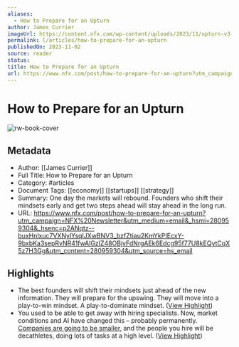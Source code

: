 ```yaml
---
aliases:
  - How to Prepare for an Upturn
author: James Currier
imageUrl: https://content.nfx.com/wp-content/uploads/2023/11/upturn-v3-social.jpg
permalink: l/articles/how-to-prepare-for-an-upturn
publishedOn: 2023-11-02
source: reader
status: 
title: How to Prepare for an Upturn
url: https://www.nfx.com/post/how-to-prepare-for-an-upturn?utm_campaign=NFX%20Newsletter&utm_medium=email&_hsmi=280959304&_hsenc=p2ANqtz--buxHnlxuc7VXNylYsqIJXwBNV3_bzfZtiau2KmYkPIEcxY-9bxbKa3sepRvNR41fwAlGzIZ48OBjvFdNrgAEk6Edcg95f77U8kEQytCqX5z7H3Gg&utm_content=280959304&utm_source=hs_email
---
```

# How to Prepare for an Upturn

![rw-book-cover](https://content.nfx.com/wp-content/uploads/2023/11/upturn-v3-social.jpg)

## Metadata

- Author: [[James Currier]]
- Full Title: How to Prepare for an Upturn
- Category: #articles
- Document Tags: [[economy]] [[startups]] [[strategy]]
- Summary: One day the markets will rebound. Founders who shift their mindsets early and get two steps ahead will stay ahead in the long run.
- URL: https://www.nfx.com/post/how-to-prepare-for-an-upturn?utm_campaign=NFX%20Newsletter&utm_medium=email&_hsmi=280959304&_hsenc=p2ANqtz--buxHnlxuc7VXNylYsqIJXwBNV3_bzfZtiau2KmYkPIEcxY-9bxbKa3sepRvNR41fwAlGzIZ48OBjvFdNrgAEk6Edcg95f77U8kEQytCqX5z7H3Gg&utm_content=280959304&utm_source=hs_email

## Highlights

- The best founders will shift their mindsets just ahead of the new information. They will prepare for the upswing. They will move into a play-to-win mindset. A play-to-dominate mindset. ([View Highlight](https://read.readwise.io/read/01heavfp79qry87bas28je9x76))
- You used to be able to get away with hiring specialists. Now, market conditions and AI have changed this – probably permanently. [Companies are going to be smaller](https://www.nfx.com/post/3-person-unicorn-startup), and the people you hire will be decathletes, doing lots of tasks at a high level. ([View Highlight](https://read.readwise.io/read/01heavk6zqh98vpgfv5dg534bt))
